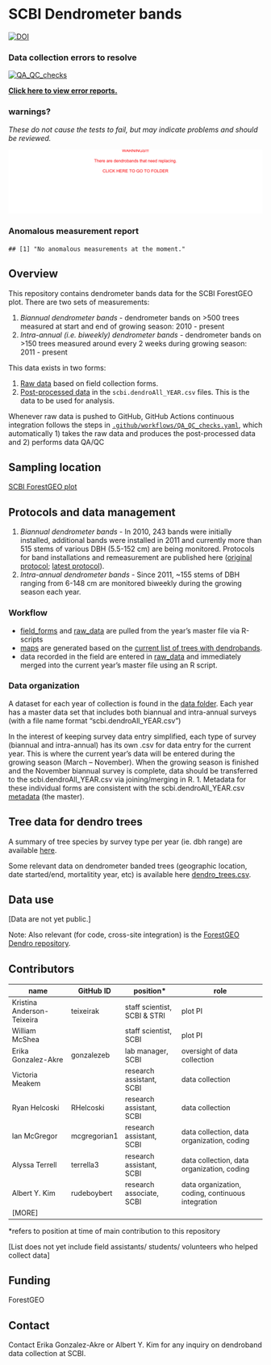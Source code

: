 SCBI Dendrometer bands
================

<!-- README.md is generated from README.Rmd. Please edit that file -->

[![DOI](https://zenodo.org/badge/150600455.svg)](https://zenodo.org/badge/latestdoi/150600455)

### Data collection errors to resolve

[![QA\_QC\_checks](https://github.com/SCBI-ForestGEO/Dendrobands/workflows/QA_QC_checks/badge.svg)](https://github.com/SCBI-ForestGEO/Dendrobands/actions)

**[Click here to view error
reports.](https://github.com/SCBI-ForestGEO/Dendrobands/tree/master/testthat/reports)**

### warnings?

*These do not cause the tests to fail, but may indicate problems and
should be reviewed.*

[![There\_is\_no\_warnings\_:-)](testthat/reports/warnings.png)](https://github.com/SCBI-ForestGEO/Dendrobands/tree/master/testthat/reports/warnings)

### Anomalous measurement report

    ## [1] "No anomalous measurements at the moment."

## Overview

This repository contains dendrometer bands data for the SCBI ForestGEO
plot. There are two sets of measurements:

1.  *Biannual dendrometer bands* - dendrometer bands on \>500 trees
    measured at start and end of growing season: 2010 - present
2.  *Intra-annual (i.e. biweekly) dendrometer bands* - dendrometer bands
    on \>150 trees measured around every 2 weeks during growing season:
    2011 - present

This data exists in two forms:

1.  [Raw
    data](https://github.com/SCBI-ForestGEO/Dendrobands/tree/master/resources/raw_data/)
    based on field collection forms.
2.  [Post-processed
    data](https://github.com/SCBI-ForestGEO/Dendrobands/tree/master/data/)
    in the `scbi.dendroAll_YEAR.csv` files. This is the data to be used
    for analysis.

Whenever raw data is pushed to GitHub, GitHub Actions continuous
integration follows the steps in
[`.github/workflows/QA_QC_checks.yaml`](https://github.com/SCBI-ForestGEO/Dendrobands/tree/master/.github/workflows/QA_QC_checks.yaml),
which automatically 1) takes the raw data and produces the
post-processed data and 2) performs data QA/QC

## Sampling location

[SCBI ForestGEO
plot](https://forestgeo.si.edu/sites/north-america/smithsonian-conservation-biology-institute)

## Protocols and data management

1.  *Biannual dendrometer bands* - In 2010, 243 bands were initially
    installed, additional bands were installed in 2011 and currently
    more than 515 stems of various DBH (5.5-152 cm) are being monitored.
    Protocols for band installations and remeasurement are published
    here ([original
    protocol](https://forestgeo.si.edu/sites/default/files/metal_band_dendrometer_protocol_done_1.pdf);
    [latest
    protocol](https://docs.google.com/document/d/1kCG22EAEnOVxw9Z-cPPvrHIzvRFE-j0U7anTmhJbkqM/edit)).
2.  *Intra-annual dendrometer bands* - Since 2011, \~155 stems of DBH
    ranging from 6-148 cm are monitored biweekly during the growing
    season each year.

### Workflow

  - [field\_forms](https://github.com/SCBI-ForestGEO/Dendrobands/tree/master/resources/field_forms)
    and
    [raw\_data](https://github.com/SCBI-ForestGEO/Dendrobands/tree/master/resources/raw_data)
    are pulled from the year’s master file via R-scripts
  - [maps](https://github.com/SCBI-ForestGEO/Dendrobands/tree/master/resources/maps)
    are generated based on the [current list of trees with
    dendrobands](https://github.com/SCBI-ForestGEO/Dendrobands/blob/master/data/dendro_trees.csv).
  - data recorded in the field are entered in
    [raw\_data](https://github.com/SCBI-ForestGEO/Dendrobands/tree/master/resources/raw_data)
    and immediately merged into the current year’s master file using an
    R script.

### Data organization

A dataset for each year of collection is found in the [data
folder](https://github.com/SCBI-ForestGEO/Dendrobands/tree/master/data).
Each year has a master data set that includes both biannual and
intra-annual surveys (with a file name format
“scbi.dendroAll\_YEAR.csv”)

In the interest of keeping survey data entry simplified, each type of
survey (biannual and intra-annual) has its own .csv for data entry for
the current year. This is where the current year’s data will be entered
during the growing season (March – November). When the growing season is
finished and the November biannual survey is complete, data should be
transferred to the scbi.dendroAll\_YEAR.csv via joining/merging in R. 1.
Metadata for these individual forms are consistent with the
scbi.dendroAll\_YEAR.csv
[metadata](https://github.com/SCBI-ForestGEO/Dendrobands/blob/master/data/metadata/scbi.dendroALL_%5BYEAR%5D_metadata.csv)
(the master).

## Tree data for dendro trees

A summary of tree species by survey type per year (ie. dbh range) are
available
[here](https://github.com/SCBI-ForestGEO/Dendrobands/tree/master/results/dendro_trees_dbhcount).

Some relevant data on dendrometer banded trees (geographic location,
date started/end, mortalitity year, etc) is available here
[dendro\_trees.csv](https://github.com/SCBI-ForestGEO/Dendrobands/blob/master/data/dendro_trees.csv).

## Data use

\[Data are not yet public.\]

Note: Also relevant (for code, cross-site integration) is the [ForestGEO
Dendro repository](https://github.com/forestgeo/dendro).

## Contributors

| name                       | GitHub ID    | position\*                   | role                                              |
| -------------------------- | ------------ | ---------------------------- | ------------------------------------------------- |
| Kristina Anderson-Teixeira | teixeirak    | staff scientist, SCBI & STRI | plot PI                                           |
| William McShea             |              | staff scientist, SCBI        | plot PI                                           |
| Erika Gonzalez-Akre        | gonzalezeb   | lab manager, SCBI            | oversight of data collection                      |
| Victoria Meakem            |              | research assistant, SCBI     | data collection                                   |
| Ryan Helcoski              | RHelcoski    | research assistant, SCBI     | data collection                                   |
| Ian McGregor               | mcgregorian1 | research assistant, SCBI     | data collection, data organization, coding        |
| Alyssa Terrell             | terrella3    | research assistant, SCBI     | data collection, data organization, coding        |
| Albert Y. Kim              | rudeboybert  | research associate, SCBI     | data organization, coding, continuous integration |
| \[MORE\]                   |              |                              |                                                   |

\*refers to position at time of main contribution to this repository

\[List does not yet include field assistants/ students/ volunteers who
helped collect data\]

## Funding

ForestGEO

## Contact

Contact Erika Gonzalez-Akre or Albert Y. Kim for any inquiry on
dendroband data collection at SCBI.
